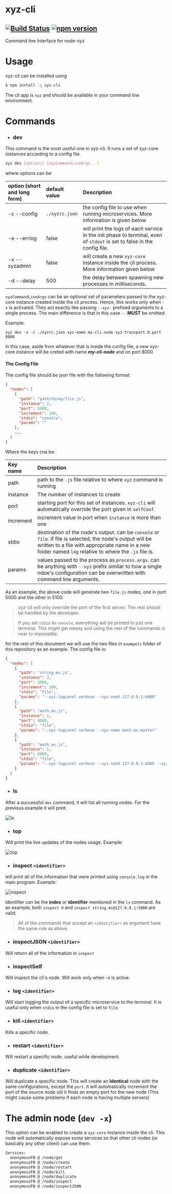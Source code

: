 # xyz-cli

[![Build Status](https://travis-ci.org/node-xyz/xyz-cli.svg?branch=master)](https://travis-ci.org/node-xyz/xyz-cli) [![npm version](https://badge.fury.io/js/xyz-cli.svg)](https://badge.fury.io/js/xyz-cli)
---

Command line Interface for node-xyz

# Usage

xyz-cli can be installed using

```bash
$ npm install -g xyz-cli
```

The cli app is `xyz` and should be available in your command line environment.

# Commands

- ### dev

This command is the most useful one in xyz-cli. It runs a set of xyz-core instances according to a config file.

```bash
xyz dev [options] [xyzCommandLineArgs...]
```

where options can be:

| option (short and  long form)         | default value  | Description |
| :------------- | :------------- | :----------|
| -c --config|  `./xyzrc.json` | the config file to use when running microservices. More information is given below |
| -e --errlog    | false       | will print the logs of each service in the init phase to terminal, even of `stdout` is set to false in the config file. |
| -x --xyzadmin  | false       | will create a new `xyz-core` instance inside the cli process. More information given below |
| -d --delay <value> |  500  | the delay between spawning new processes in milliseconds. |

`xyzCommandLineArgs` can be an optional set of parameters passed to the xyz-core instance created inside the cli process. Hence, this works only when `-x` is activated. They act exactly like passing `--xyz-` prefixed arguments to a single process. The main difference is that in this case `--` **MUST** be omitted.

Example:

```xyz dev -x -c ./xyzrc.json xyz-name my-cli-node xyz-transport.0.port 8000```

In this case, aside from whatever that is inside the config file, a new xyz-core instance will be creted with name **_my-cli-node_** and on port 8000


#### The Config File

The config file should be json file with the following format:

```json
{
  "nodes": [
    {
      "path": "path/to/my/file.js",
      "instance": 2,
      "port": 5000,
      "increment": 100,
      "stdio": "console",
      "params": ""
    },
    ...
  ]
}
```

Where the keys cna be:

| Key name | Description     |
| :------------- | :------------- |
| path       | path to the `.js` file relative to where `xyz` command is running       |
| instance   | The number of instances to create |
| port       | starting port for this set of instances. `xyz-cli` will automatically override the port given in `selfConf`. |
| increment   | increment value in port when `instance` is more than one |
| stdio     | destination of the node's output. can be `console` or `file`. if file is selected, the node's output will be written to a file with appropriate name in a new folder named `log` relative to where the `.js` file is.|  
| params    | values passed to the process as `process.argv`. can be anything with `--xyz` prefix similar to how a single ndoe's configuration can be overwritten with command line arguments.|

As an example, the above code will generate two `file.js` nodes, one in port 5000 and the other in 5100.

> xyz-cli will only override the port of the first server. The rest should be handled by the developer.

> If you set `stdio` to `console`, everything will be printed to just one terminal. This might get messy and using the rest of the commands is near to impossible.

for the rest of this document we will use the two files in `exampels` folder of this repository as an example. The config file is:

```json
{
  "nodes": [
    {
      "path": "string.ms.js",
      "instance": 3,
      "port": 5000,
      "increment": 100,
      "stdio": "file",
      "params": "--xyz-logLevel verbose --xyz-seed 127.0.0.1:4000"
    },
    {
      "path": "math.ms.js",
      "instance": 1,
      "port": 4000,
      "stdio": "file",
      "params": "--xyz-logLevel verbose --xyz-name math.ms.master"
    },
    {
      "path": "math.ms.js",
      "instance": 1,
      "port": 6000,
      "stdio": "file",
      "params": "--xyz-logLevel verbose --xyz-seed 127.0.0.1:4000 --xyz-name math.ms.slave"
    }
  ]
}
```

- ### ls

After a successful `dev` command, it will list all running nodes. For the previous example it will print:

![ls](https://github.com/node-xyz/xyz-cli/blob/master/media/ls.png?raw=true)

- ### top

Will print the live updates of the nodes usage. Example:

![top](https://github.com/node-xyz/xyz-cli/blob/master/media/top.png?raw=true)

- ### inspect `<identifier>`

will print all of the information that were printed using `console.log` in the main program. Example:

![inspect](https://github.com/node-xyz/xyz-cli/blob/master/media/insp.png?raw=true)

Identifier can be the **index** or **identifier** mentioned in the `ls` command. As an example, both `inspect 0` and `inspect string.ms@127.0.0.1:5000` are valid.

> All of the commands that accept an `<identifier>` as argument have the same rule as above.

- ### inspectJSON `<identifier>`

Will return all of the information in `inspect`

- ### inspectSelf

Will inspect the cli's node. Will work only when -x is active.

- ### log `<identifier>`

Will start logging the output of a specific microservice to the terminal. It is useful only when `stdio` in the config file is set to `file`.

- ### kill `<identifier>`

Kills a specific node.

- ### restart `<identifier>`

Will restart a specific node. useful while development.

- ### duplicate `<identifier>`

Will duplicate a specific node. This will create an **Identical** node with the same configurations, except the `port`. it will automatically increment the port of the source node util it finds an empty port for the new node (This might cause some problems if each node is having multiple servers)


# The admin node (`dev -x`)

This option can be enabled to create a `xyz-core` instance inside the cli. This node will automatically expose some services so that other cli nodes (or basically any other client) can use them:

```bash
Services:
  anonymousFN @ /node/get
  anonymousFN @ /node/create
  anonymousFN @ /node/restart
  anonymousFN @ /node/kill
  anonymousFN @ /node/duplicate
  anonymousFN @ /node/inspect
  anonymousFN @ /node/inspectJSON
```
